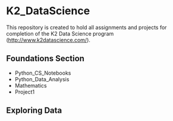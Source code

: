 # K2_DataScience
This repository is created to hold all assignments and projects for completion of the K2 Data Science program (http://www.k2datascience.com/).

## Foundations Section
* Python_CS_Notebooks
* Python_Data_Analysis
* Mathematics
* Project1

## Exploring Data
